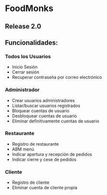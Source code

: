 # FoodMonks

## Release 2.0

## Funcionalidades:

### Todos los Usuarios
- Inicio Sesión
- Cerrar sesión
- Recuperar contraseña por correo electrónico

### Administrador
- Crear usuarios administradores
- Listar/buscar usuarios registrados
- Bloquear cuentas de usuario
- Desbloquear cuentas de usuario
- Eliminar definitivamente cuentas de usuario

### Restaurante
- Registro de restaurante
- ABM menú
- Indicar apertura y recepción de pedidos 
- Indicar cierre y cese de pedidos

### Cliente
- Registro de cliente
- Eliminar cuenta de cliente propia